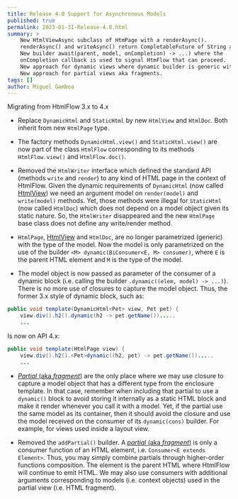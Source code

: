 ```yaml
---
title: Release 4.0 Support for Asynchronous Models
published: true
permalink: 2023-01-31-Release-4.0.html
summary: >
    New HtmlViewAsync subclass of HtmPage with a renderAsync().
    renderAsync() and writeAsync() return CompletableFuture of String and Void.
    New builder await(parent, model, onCompletion) -> ...) where the 
    onCompletion callback is used to signal HtmFlow that can proceed.
    New approach for dynamic views where dynamic builder is generic with the type of the model.
    New approach for partial views aka fragments.
tags: []
author: Miguel Gamboa  
---
```


Migrating from HtmlFlow 3.x to 4.x

* Replace `DynamicHtml` and `StaticHtml` by new `HtmlView` and `HtmlDoc`.
Both inherit from new `HtmlPage` type. 

* The factory methods `DynamicHtml.view()` and `StaticHtml.view()` are now part of the class
`HtmlFlow` corresponding to its methods `HtmlFlow.view()` and `HtmlFlow.doc()`. 

* Removed the `HtmlWriter` interface which defined the standard API (methods `write` and `render`) 
to any kind of HTML page in the context of HtmlFlow.
Given the dynamic requirements of `DynamicHtml` (now called [HtmlView](/features#dynamic-views)) we need an argument model on
`render(model)` and `write(model)` methods.
Yet, those methods were illegal for `StaticHtml` (now called `HtmlDoc`) which does not depend on a 
model object given its static nature.
So, the `HtmlWriter` disappeared and the new `HtmlPage` base class does not define any write/render method.

* `HtmlPage`, [HtmlView](/features#dynamic-views) and `HtmlDoc`, are no longer parametrized (generic) with the type of the model. Now the model is only parametrized on the use of the builder `<M> dynamic(BiConsumer<E, M> consumer)`, where `E` is the parent HTML element and `M` is the type of the model.

* The model object is now passed as parameter of the consumer of a dynamic block (i.e. calling the builder `.dynamic((elem, model) -> ...)`). There is no more use of closures to capture the model object. Thus, the former 3.x style of dynamic block, such as: 
```java
public void template(DynamicHtml<Pet> view, Pet pet) {
    view.div().h2().dynamic(h2 -> pet.getName()).....
    ...
```

Is now on API 4.x:
```java
public void template(HtmlPage view) {
    view.div().h2().<Pet>dynamic((h2, pet) -> pet.getName()).....
    ...
```

* [_Partial_ (aka _fragment_)](/features#layout-and-partial-views-aka-fragments) are the only place where we may use closure to capture a model object that has a different type from the enclosure template. In that case, remember when including that partial to use a `dynamic()` block to avoid storing it internally as a static HTML block and make it render whenever you call it with a model. Yet, if the partial use the same model as its container, then it should avoid the closure and use the model received on the consumer of its `dynamic(cons)` builder. For example, for views used inside a layout view.

* Removed the `addPartial()` builder. A [_partial_ (aka _fragment_)](/features#layout-and-partial-views-aka-fragments) is only a consumer function of an HTML element, i.e. `Consumer<E extends Element>`. Thus, you may simply combine partials through higher-order functions composition. The element is the parent HTML where HtmlFlow will continue to emit HTML. We may also use consumers with additional arguments corresponding to models (i.e. context objects) used in the partial view (i.e. HTML fragment).

